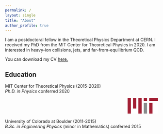 ```yaml
---
permalink: /
layout: single
title: "About"
author_profile: true
---
```


I am a postdoctoral fellow in the Theoretical Physics Department at CERN. I received my PhD from the MIT Center for Theoretical Physics in 2020.
I am interested in heavy-ion collisions, jets, and far-from-equilibrium QCD.

You can download my CV <a href="https://jasminebrewer.github.io/JasmineBrewer_CV.pdf" target="_blank">here.</a>

## Education

MIT Center for Theoretical Physics (2015-2020)  
*Ph.D. in Physics* conferred 2020

<p align="right">
<img src="/assets/images/MIT.png" width="100">
</p>

University of Colorado at Boulder (2011-2015)  
*B.Sc. in Engineering Physics* (minor in Mathematics) conferred 2015
